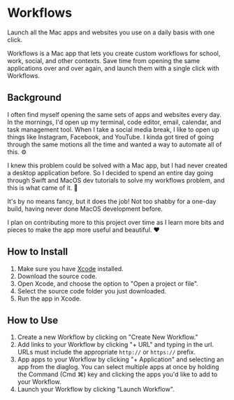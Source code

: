 # Workflows

Launch all the Mac apps and websites you use on a daily basis with one click.

Workflows is a Mac app that lets you create custom workflows for school, work, social, and other contexts. Save time from opening the same applications over and over again, and launch them with a single click with Workflows.

## Background
I often find myself opening the same sets of apps and websites every day. In the mornings, I'd open up my terminal, code editor, email, calendar, and task management tool. When I take a social media break, I like to open up things like Instagram, Facebook, and YouTube. I kinda got tired of going through the same motions all the time and wanted a way to automate all of this. ⚙️

I knew this problem could be solved with a Mac app, but I had never created a desktop application before. So I decided to spend an entire day going through Swift and MacOS dev tutorials to solve my workflows problem, and this is what came of it. 🎉

It's by no means fancy, but it does the job! Not too shabby for a one-day build, having never done MacOS development before.

I plan on contributing more to this project over time as I learn more bits and pieces to make the app more useful and beautiful. ❤️

## How to Install
1. Make sure you have [Xcode](https://developer.apple.com/xcode/) installed.
2. Download the source code.
3. Open Xcode, and choose the option to "Open a project or file".
4. Select the source code folder you just downloaded.
5. Run the app in Xcode.

## How to Use
1. Create a new Workflow by clicking on "Create New Workflow."
2. Add links to your Workflow by clicking "+ URL" and typing in the url. URLs must include the appropriate `http://` or `https://` prefix.
3. App apps to your Workflow by clicking "+ Application" and selecting an app from the diaglog. You can select multiple apps at once by holding the Command (Cmd ⌘) key and clicking the apps you'd like to add to your Workflow.
4. Launch your Workflow by clicking "Launch Workflow".
